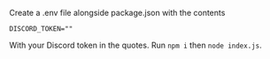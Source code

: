 Create a .env file alongside package.json with the contents
```
DISCORD_TOKEN=""
```
With your Discord token in the quotes. Run `npm i` then `node index.js`.
